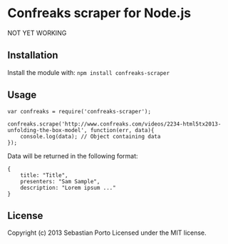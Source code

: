Confreaks scraper for Node.js
=============================

NOT YET WORKING

Installation
------------

Install the module with: `npm install confreaks-scraper`

Usage
-----

	var confreaks = require('confreaks-scraper');

	confreaks.scrape('http://www.confreaks.com/videos/2234-html5tx2013-unfolding-the-box-model', function(err, data){
		console.log(data); // Object containing data
	});

Data will be returned in the following format:

	{
		title: "Title",
		presenters: "Sam Sample",
		description: "Lorem ipsum ..."
	}

License
-------
Copyright (c) 2013 Sebastian Porto
Licensed under the MIT license.